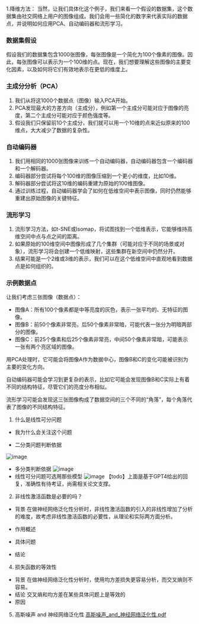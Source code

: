 1.降维方法：
当然，让我们具体化这个例子，我们来看一个假设的数据集，这个数据集由社交网络上用户的图像组成。我们会用一些简化的数字来代表实际的数据点，并说明如何应用PCA、自动编码器和流形学习。

### 数据集假设
假设我们的数据集包含1000张图像，每张图像是一个简化为100个像素的图像。因此，每张图像可以表示为一个100维的点。现在，我们想要理解这些图像的主要变化因素，以及如何将它们有效地表示在更低的维度上。

### 主成分分析（PCA）
1. 我们从将这1000个数据点（图像）输入PCA开始。
2. PCA发现最大的方差方向（主成分），例如第一个主成分可能对应于图像的亮度，第二个主成分可能对应于颜色强度等。
3. 假设我们只保留前10个主成分，我们就可以用一个10维的点来近似原来的100维点，大大减少了数据的复杂性。

### 自动编码器
1. 我们用相同的1000张图像来训练一个自动编码器，自动编码器包含一个编码器和一个解码器。
2. 编码器部分尝试将每个100维的图像压缩到一个更小的维度，比如10维。
3. 解码器部分尝试将这10维的编码重建为原始的100维图像。
4. 通过训练过程，自动编码器学会了如何在低维空间中表示图像，同时仍然能够重建出原始图像的关键特征。

### 流形学习
1. 流形学习方法，如t-SNE或Isomap，将试图找到一个低维表示，它能够维持高维空间中点与点之间的距离。
2. 如果原始的100维空间中图像形成了几个集群（可能对应于不同的场景或对象），流形学习将会创建一个低维映射，这些集群在新空间中仍然分开。
3. 结果可能是一个2维或3维的表示，我们可以在这个低维空间中直观地看到数据点是如何组织的。

### 示例数据点
让我们考虑三张图像（数据点）：
- 图像A：所有100个像素都是中等亮度的灰色，表示一张平均的、无特征的图像。
- 图像B：前50个像素非常亮，后50个像素非常暗，可能代表一张分为明暗两部分的图像。
- 图像C：前25个像素和后25个像素非常亮，中间50个像素非常暗，可能表示一张有两个亮区域的图像。

用PCA处理时，它可能会将图像A作为数据中心，图像B和C的变化可能被识别为主要的变化方向。

自动编码器可能会学习到更复杂的表示，比如它可能会发现图像B和C实际上有着不同的结构特征，尽管它们的亮度分布相似。

流形学习可能会发现这三张图像构成了数据空间的三个不同的“角落”，每个角落代表了图像的不同结构特征。


1. 什么是线性可分问题

- 我为什么会关注这个问题

* 二分类问题判断依据

![image](https://github.com/Chiron-star/chrion.github.io/assets/64126734/a25f02bd-55a1-4579-9aa2-55d784c1a649)
* 多分类判断依据
![image](https://github.com/Chiron-star/chrion.github.io/assets/64126734/2a613714-5781-4476-954f-b23ac62e7747)
* 线性可分问题可选用那些模型
![image](https://github.com/Chiron-star/chrion.github.io/assets/64126734/4b89b7ea-659a-4657-935e-8b413cfd3c1b)
【todo】上面是基于GPT4给出的回复，准确性有待考证，尚需相关论文支撑。
2. 非线性激活函数是必要的吗？

- 背景
在做神经网络泛化性分析时，非线性激活函数的引入的非线性增加了分析的难度，故考虑非线性激活函数的必要性，从理论和实际两方面分析。
-  作用概述

- 具体问题

- 结论

4. 损失函数的等效性

- 背景
在做神经网络泛化性分析时，使用均方差损失更容易分析，而交叉熵则不容易。
- 结论
交叉熵和均方差在某些具体问题上是等效的
- 原因

5. 高斯噪声 and 神经网络泛化性
[高斯噪声_and_神经网络泛化性.pdf](https://github.com/Chiron-star/chrion.github.io/files/14994237/_and_.pdf)
